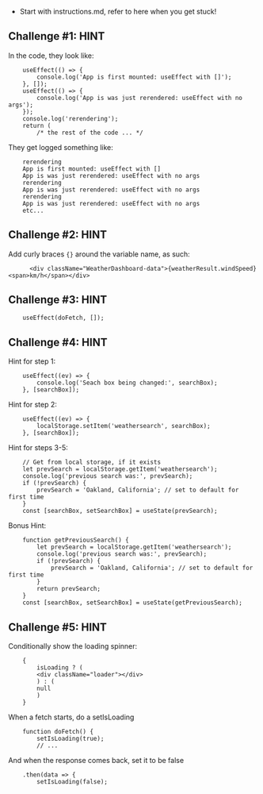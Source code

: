 - Start with instructions.md, refer to here when you get stuck!

Challenge #1: HINT
------------------------------------------------------------

In the code, they look like:

        useEffect(() => {
            console.log('App is first mounted: useEffect with []');
        }, []);
        useEffect(() => {
            console.log('App is was just rerendered: useEffect with no args');
        });
        console.log('rerendering');
        return (
            /* the rest of the code ... */

They get logged something like:

        rerendering
        App is first mounted: useEffect with []
        App is was just rerendered: useEffect with no args
        rerendering
        App is was just rerendered: useEffect with no args
        rerendering
        App is was just rerendered: useEffect with no args
        etc...



Challenge #2: HINT
------------------------------------------------------------

Add curly braces `{}` around the variable name, as such:

          <div className="WeatherDashboard-data">{weatherResult.windSpeed} <span>km/h</span></div>


Challenge #3: HINT
------------------------------------------------------------


        useEffect(doFetch, []);



Challenge #4: HINT
------------------------------------------------------------


Hint for step 1:

        useEffect((ev) => {
            console.log('Seach box being changed:', searchBox);
        }, [searchBox]);


Hint for step 2:

        useEffect((ev) => {
            localStorage.setItem('weathersearch', searchBox);
        }, [searchBox]);


Hint for steps 3-5:

        // Get from local storage, if it exists
        let prevSearch = localStorage.getItem('weathersearch');
        console.log('previous search was:', prevSearch);
        if (!prevSearch) {
            prevSearch = 'Oakland, California'; // set to default for first time
        }
        const [searchBox, setSearchBox] = useState(prevSearch);


Bonus Hint:


        function getPreviousSearch() {
            let prevSearch = localStorage.getItem('weathersearch');
            console.log('previous search was:', prevSearch);
            if (!prevSearch) {
                prevSearch = 'Oakland, California'; // set to default for first time
            }
            return prevSearch;
        }
        const [searchBox, setSearchBox] = useState(getPreviousSearch);


Challenge #5: HINT
------------------------------------------------------------


Conditionally show the loading spinner:

        {
            isLoading ? (
            <div className="loader"></div>
            ) : (
            null
            )
        }


When a fetch starts, do a setIsLoading

        function doFetch() {
            setIsLoading(true);
            // ...


And when the response comes back, set it to be false

        .then(data => {
            setIsLoading(false);

